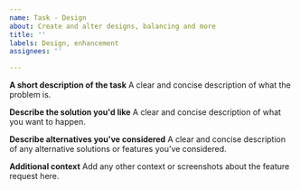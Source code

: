 ```yaml
---
name: Task - Design
about: Create and alter designs, balancing and more
title: ''
labels: Design, enhancement
assignees: ''

---
```


**A short description of the task**
A clear and concise description of what the problem is.

**Describe the solution you'd like**
A clear and concise description of what you want to happen.

**Describe alternatives you've considered**
A clear and concise description of any alternative solutions or features you've considered.

**Additional context**
Add any other context or screenshots about the feature request here.
